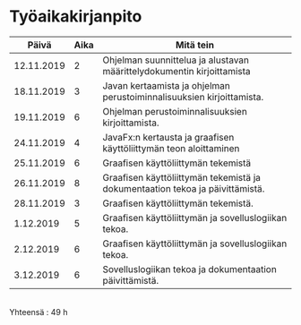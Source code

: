# Työaikakirjanpito
Päivä | Aika | Mitä tein
---------|---------|-------------
12.11.2019 | 2 | Ohjelman suunnittelua ja alustavan määrittelydokumentin kirjoittamista
18.11.2019 | 3 | Javan kertaamista ja ohjelman perustoiminnalisuuksien kirjoittamista.
19.11.2019 | 6 | Ohjelman perustoiminnalisuuksien kirjoittamista.
24.11.2019 | 4 | JavaFx:n kertausta ja graafisen käyttöliittymän teon aloittaminen
25.11.2019 | 6 | Graafisen käyttöliittymän tekemistä
26.11.2019 | 8 | Graafisen käyttöliittymän tekemistä ja dokumentaation tekoa ja päivittämistä.
28.11.2019 | 3 | Graafisen käyttöliittymän tekemistä.
1.12.2019 | 5 | Graafisen käyttöliittymän ja sovelluslogiikan tekoa.
2.12.2019 | 6 | Graafisen käyttöliittymän ja sovelluslogiikan tekoa.
3.12.2019 | 6 | Sovelluslogiikan tekoa ja dokumentaation päivittämistä.


<br/>
Yhteensä : 49 h